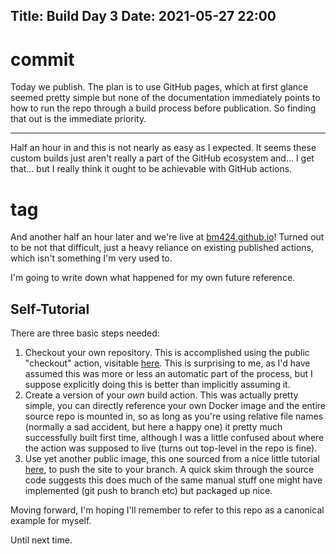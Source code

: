Title: Build Day 3
Date: 2021-05-27 22:00
---
# commit

Today we publish. The plan is to use GitHub pages, which at first glance seemed
pretty simple but none of the documentation immediately points to how to run
the repo through a build process before publication. So finding that out is
the immediate priority.

---

Half an hour in and this is not nearly as easy as I expected. It seems these
custom builds just aren't really a part of the GitHub ecosystem and... I get
that... but I really think it ought to be achievable with GitHub actions.

# tag

And another half an hour later and we're live at [bm424.github.io](https://bm424.github.io/)!
Turned out to be not that difficult, just a heavy reliance on existing published
actions, which isn't something I'm very used to.

I'm going to write down what happened for my own future reference.

## Self-Tutorial

There are three basic steps needed:

1. Checkout your own repository. This is accomplished using the public
   "checkout" action, visitable [here](https://github.com/actions/checkout).
   This is surprising to me, as I'd have assumed this was more or less an
   automatic part of the process, but I suppose explicitly doing this is better
   than implicitly assuming it.
2. Create a version of your _own_ build action. This was actually pretty
   simple, you can directly reference your own Docker image and the entire
   source repo is mounted in, so as long as you're using relative file names
   (normally a sad accident, but here a happy one) it pretty much successfully
   built first time, although I was a little confused about where the action
   was supposed to live (turns out top-level in the repo is fine).
3. Use yet another public image, this one sourced from a nice little tutorial
   [here](https://www.pluralsight.com/guides/how-to-host-your-static-webpages-on-github-pages),
   to push the site to your branch. A quick skim through the source code
   suggests this does much of the same manual stuff one might have implemented
   (git push to branch etc) but packaged up nice.

Moving forward, I'm hoping I'll remember to refer to this repo as a canonical
example for myself.

Until next time.
